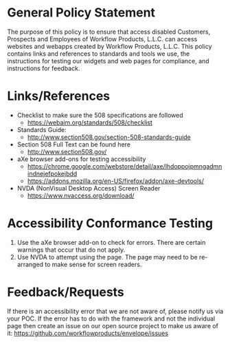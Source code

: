 # General Policy Statement

The purpose of this policy is to ensure that access disabled Customers, Prospects and Employees of Workflow Products, L.L.C. can access websites and webapps created by Workflow Products, L.L.C. This policy contains links and references to standards and tools we use, the instructions for testing our widgets and web pages for compliance, and instructions for feedback.

# Links/References

- Checklist to make sure the 508 specifications are followed
    - <https://webaim.org/standards/508/checklist>
- Standards Guide:
    - <http://www.section508.gov/section-508-standards-guide>
- Section 508 Full Text can be found here
    - <http://www.section508.gov/>
- aXe browser add-ons for testing accessibility
    - <https://chrome.google.com/webstore/detail/axe/lhdoppojpmngadmnindnejefpokejbdd>
    - <https://addons.mozilla.org/en-US/firefox/addon/axe-devtools/>
- NVDA (NonVisual Desktop Access) Screen Reader
    - <https://www.nvaccess.org/download/>

# Accessibility Conformance Testing

1. Use the aXe browser add-on to check for errors. There are certain warnings that occur that do not apply.
2. Use NVDA to attempt using the page. The page may need to be re-arranged to make sense for screen readers.

# Feedback/Requests

If there is an accessibility error that we are not aware of, please notify us via your POC. If the error has to do with the framework and not the individual page then create an issue on our open source project to make us aware of it: <https://github.com/workflowproducts/envelope/issues>
